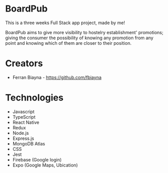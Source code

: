 # BoardPub

This is a three weeks Full Stack app project, made by me!

BoardPub aims to give more visibility to hostelry establishment' promotions; giving the consumer the possibility of knowing any promotion from any point and knowing which of them are closer to their position.

# Creators
- Ferran Biayna - https://github.com/fbiayna

# Technologies

- Javascript
- TypeScript
- React Native
- Redux
- Node.js
- Express.js
- MongoDB Atlas
- CSS
- Jest
- Firebase (Google login)
- Expo (Google Maps, Ubication)
